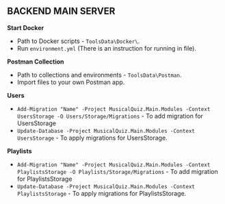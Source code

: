 ## BACKEND MAIN SERVER

**Start Docker**

- Path to Docker scripts - `ToolsData\Docker\`.
- Run `environment.yml` (There is an instruction for running in file).

**Postman Collection**

- Path to collections and environments - `ToolsData\Postman`.
- Import files to your own Postman app.

**Users**

- `Add-Migration "Name" -Project MusicalQuiz.Main.Modules -Context UsersStorage -O Users/Storage/Migrations` - To add migration for UsersStorage
- `Update-Database -Project MusicalQuiz.Main.Modules -Context UsersStorage` - To apply migrations for UsersStorage.

**Playlists**

- `Add-Migration "Name" -Project MusicalQuiz.Main.Modules -Context PlaylistsStorage -O Playlists/Storage/Migrations` - To add migration for PlaylistsStorage
- `Update-Database -Project MusicalQuiz.Main.Modules -Context PlaylistsStorage` - To apply migrations for PlaylistsStorage.
